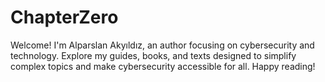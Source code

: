 # ChapterZero
Welcome! I'm Alparslan Akyıldız, an author focusing on cybersecurity and technology. Explore my guides, books, and texts designed to simplify complex topics and make cybersecurity accessible for all. Happy reading!
